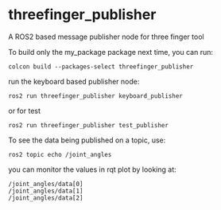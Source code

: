 # threefinger_publisher
A ROS2 based message publisher node for three finger tool

To build only the my_package package next time, you can run:

```console
colcon build --packages-select threefinger_publisher
```

run the keyboard based publisher node:

```
ros2 run threefinger_publisher keyboard_publisher
```
or for test 
```
ros2 run threefinger_publisher test_publisher
```

To see the data being published on a topic, use:

```
ros2 topic echo /joint_angles
```

you can monitor the values in rqt plot by looking at:

```
/joint_angles/data[0]
/joint_angles/data[1]
/joint_angles/data[2]

```

